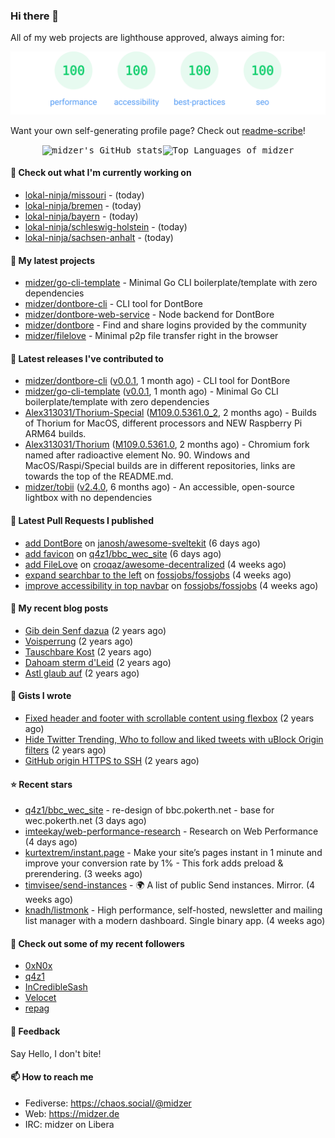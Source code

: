 ### Hi there 👋

All of my web projects are lighthouse approved, always aiming for:

<p align="center">
  <kbd><img src="https://github.com/midzer/midzer/blob/master/lighthouse.svg" alt="Lighthouse score 100s"></kbd>
</p>

Want your own self-generating profile page? Check out [readme-scribe](https://github.com/muesli/readme-scribe)!

<p align="center">
  <kbd><img src="https://github-readme-stats.vercel.app/api?username=midzer&show_icons=true&hide_title=true&hide_border=true&theme=tokyonight" alt="midzer's GitHub stats"><img height="165" src="https://github-readme-stats.vercel.app/api/top-langs/?username=midzer&layout=compact&langs_count=8&hide_border=true&theme=tokyonight" alt="Top Languages of midzer"></kbd>
</p>

#### 👷 Check out what I'm currently working on

- [lokal-ninja/missouri](https://github.com/lokal-ninja/missouri) -  (today)
- [lokal-ninja/bremen](https://github.com/lokal-ninja/bremen) -  (today)
- [lokal-ninja/bayern](https://github.com/lokal-ninja/bayern) -  (today)
- [lokal-ninja/schleswig-holstein](https://github.com/lokal-ninja/schleswig-holstein) -  (today)
- [lokal-ninja/sachsen-anhalt](https://github.com/lokal-ninja/sachsen-anhalt) -  (today)

#### 🌱 My latest projects

- [midzer/go-cli-template](https://github.com/midzer/go-cli-template) - Minimal Go CLI boilerplate/template with zero dependencies
- [midzer/dontbore-cli](https://github.com/midzer/dontbore-cli) - CLI tool for DontBore
- [midzer/dontbore-web-service](https://github.com/midzer/dontbore-web-service) - Node backend for DontBore
- [midzer/dontbore](https://github.com/midzer/dontbore) - Find and share logins provided by the community
- [midzer/filelove](https://github.com/midzer/filelove) - Minimal p2p file transfer right in the browser

#### 🔭 Latest releases I've contributed to

- [midzer/dontbore-cli](https://github.com/midzer/dontbore-cli) ([v0.0.1](https://github.com/midzer/dontbore-cli/releases/tag/v0.0.1), 1 month ago) - CLI tool for DontBore
- [midzer/go-cli-template](https://github.com/midzer/go-cli-template) ([v0.0.1](https://github.com/midzer/go-cli-template/releases/tag/v0.0.1), 1 month ago) - Minimal Go CLI boilerplate/template with zero dependencies
- [Alex313031/Thorium-Special](https://github.com/Alex313031/Thorium-Special) ([M109.0.5361.0_2](https://github.com/Alex313031/Thorium-Special/releases/tag/M109.0.5361.0_2), 2 months ago) - Builds of Thorium for MacOS, different processors and NEW Raspberry Pi ARM64 builds.
- [Alex313031/Thorium](https://github.com/Alex313031/Thorium) ([M109.0.5361.0](https://github.com/Alex313031/Thorium/releases/tag/M109.0.5361.0), 2 months ago) - Chromium fork named after radioactive element No. 90. Windows and MacOS/Raspi/Special builds are in different repositories, links are towards the top of the README.md.
- [midzer/tobii](https://github.com/midzer/tobii) ([v2.4.0](https://github.com/midzer/tobii/releases/tag/v2.4.0), 6 months ago) - An accessible, open-source lightbox with no dependencies

#### 🔨 Latest Pull Requests I published

- [add DontBore](https://github.com/janosh/awesome-sveltekit/pull/88) on [janosh/awesome-sveltekit](https://github.com/janosh/awesome-sveltekit) (6 days ago)
- [add favicon](https://github.com/q4z1/bbc_wec_site/pull/51) on [q4z1/bbc_wec_site](https://github.com/q4z1/bbc_wec_site) (6 days ago)
- [add FileLove](https://github.com/croqaz/awesome-decentralized/pull/27) on [croqaz/awesome-decentralized](https://github.com/croqaz/awesome-decentralized) (4 weeks ago)
- [expand searchbar to the left](https://github.com/fossjobs/fossjobs/pull/63) on [fossjobs/fossjobs](https://github.com/fossjobs/fossjobs) (4 weeks ago)
- [improve accessibility in top navbar](https://github.com/fossjobs/fossjobs/pull/61) on [fossjobs/fossjobs](https://github.com/fossjobs/fossjobs) (4 weeks ago)

#### 📜 My recent blog posts

- [Gib dein Senf dazua](https://ampergai.de/2021/02/001/) (2 years ago)
- [Voisperrung](https://ampergai.de/2020/08/001/) (2 years ago)
- [Tauschbare Kost](https://ampergai.de/2020/04/001/) (2 years ago)
- [Dahoam sterm d&#39;Leid](https://ampergai.de/2020/03/001/) (2 years ago)
- [Astl glaub auf](https://ampergai.de/2020/02/001/) (2 years ago)

#### 📓 Gists I wrote

- [Fixed header and footer with scrollable content using flexbox](https://gist.github.com/3893ce8c0bec6f805ec1a7bb3269775d) (2 years ago)
- [Hide Twitter Trending, Who to follow and liked tweets with uBlock Origin filters](https://gist.github.com/1afc39bdf5adbfe0020d1c2212b76b87) (2 years ago)
- [GitHub origin HTTPS to SSH](https://gist.github.com/3ceba8ad7d956e02d9e920b121d8d059) (2 years ago)

#### ⭐ Recent stars

- [q4z1/bbc_wec_site](https://github.com/q4z1/bbc_wec_site) - re-design of bbc.pokerth.net - base for wec.pokerth.net (3 days ago)
- [imteekay/web-performance-research](https://github.com/imteekay/web-performance-research) - Research on Web Performance (4 days ago)
- [kurtextrem/instant.page](https://github.com/kurtextrem/instant.page) - Make your site’s pages instant in 1 minute and improve your conversion rate by 1% - This fork adds preload &amp; prerendering. (3 weeks ago)
- [timvisee/send-instances](https://github.com/timvisee/send-instances) - 🌍 A list of public Send instances. Mirror. (4 weeks ago)
- [knadh/listmonk](https://github.com/knadh/listmonk) - High performance, self-hosted, newsletter and mailing list manager with a modern dashboard. Single binary app. (4 weeks ago)

#### 👯 Check out some of my recent followers

- [0xN0x](https://github.com/0xN0x)
- [q4z1](https://github.com/q4z1)
- [InCredibleSash](https://github.com/InCredibleSash)
- [Velocet](https://github.com/Velocet)
- [repag](https://github.com/repag)

#### 💬 Feedback

Say Hello, I don't bite!

#### 📫 How to reach me

- Fediverse: https://chaos.social/@midzer
- Web: https://midzer.de
- IRC: midzer on Libera
